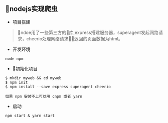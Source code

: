 
## nodejs实现爬虫
* 项目搭建
> ndoe用了一些第三方的库,express搭建服务器，superagent发起网路请求，cheerio处理网络请求返回的页面数据为html。

* 开发环境
```
node npm 
```

* 初始化项目
```
$ mkdir myweb && cd myweb
$ npm init 
$ npm install --save express superagent cheerio

如果 npm 安装不上可以用 cnpm 或者 yarn
```
* 启动
```
npm start & yarn start
```
